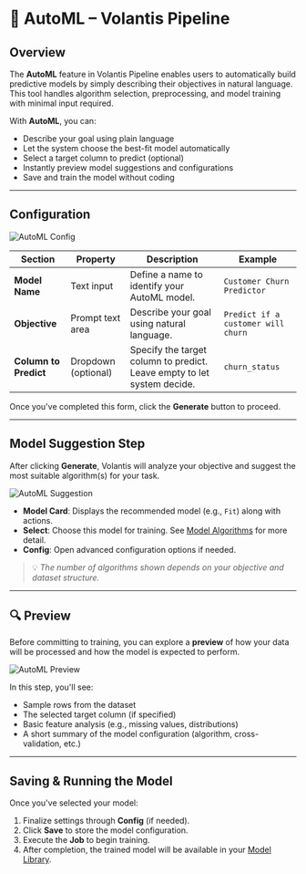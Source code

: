 # 🤖 AutoML – Volantis Pipeline

## Overview  
The **AutoML** feature in Volantis Pipeline enables users to automatically build predictive models by simply describing their objectives in natural language. This tool handles algorithm selection, preprocessing, and model training with minimal input required.

With **AutoML**, you can:  
- Describe your goal using plain language  
- Let the system choose the best-fit model automatically  
- Select a target column to predict (optional)  
- Instantly preview model suggestions and configurations  
- Save and train the model without coding

---

## Configuration

![AutoML Config](/vdata/documentation/pipeline/automl/automl-config.webp)

| Section               | Property             | Description                                                                 | Example                          |
|------------------------|----------------------|-----------------------------------------------------------------------------|-----------------------------------|
| **Model Name**         | Text input           | Define a name to identify your AutoML model.                                | `Customer Churn Predictor`        |
| **Objective**          | Prompt text area     | Describe your goal using natural language.                                  | `Predict if a customer will churn`|
| **Column to Predict**  | Dropdown (optional)  | Specify the target column to predict. Leave empty to let system decide.     | `churn_status`                    |

Once you've completed this form, click the **Generate** button to proceed.

---

## Model Suggestion Step

After clicking **Generate**, Volantis will analyze your objective and suggest the most suitable algorithm(s) for your task.

![AutoML Suggestion](/vdata/documentation/pipeline/automl/automl-config2.webp)

- **Model Card**: Displays the recommended model (e.g., `Fit`) along with actions.
- **Select**: Choose this model for training. See [Model Algorithms](/vdata/documentation?page=model-algorithms) for more detail.
- **Config**: Open advanced configuration options if needed.

> 💡 *The number of algorithms shown depends on your objective and dataset structure.*

---

## 🔍 Preview

Before committing to training, you can explore a **preview** of how your data will be processed and how the model is expected to perform.

![AutoML Preview](/vdata/documentation/pipeline/automl/automl-preview.webp)

In this step, you'll see:
- Sample rows from the dataset
- The selected target column (if specified)
- Basic feature analysis (e.g., missing values, distributions)
- A short summary of the model configuration (algorithm, cross-validation, etc.)

---

## Saving & Running the Model

Once you've selected your model:
1. Finalize settings through **Config** (if needed).
2. Click **Save** to store the model configuration.
3. Execute the **Job** to begin training.
4. After completion, the trained model will be available in your [Model Library](/vdata/documentation?page=model-library).
